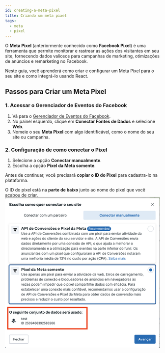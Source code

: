 ```yaml
---
id: creating-a-meta-pixel
title: Criando um meta pixel
tags:
  - meta
  - pixel
---
```


O **Meta Pixel** (anteriormente conhecido como **Facebook Pixel**) é uma ferramenta que permite monitorar e rastrear as ações dos visitantes em seu site, fornecendo dados valiosos para campanhas de marketing, otimizações de anúncios e remarketing no Facebook.

Neste guia, você aprenderá como criar e configurar um Meta Pixel para o seu site e como integrá-lo usando React.

## Passos para Criar um Meta Pixel

### 1. Acessar o Gerenciador de Eventos do Facebook

1. Vá para o [Gerenciador de Eventos do Facebook](https://www.facebook.com/events_manager2).
2. No painel esquerdo, clique em **Conectar Fontes de Dados** e selecione **Web**.
3. Nomeie o seu **Meta Pixel** com algo identificável, como o nome do seu site ou campanha.

<!-- conectar manualmente, pixel da meta somente -->
### 2. Configuração de como conectar o Pixel

1. Selecione a opção **Conectar manualmente**.
2. Escolha a opção **Pixel da Meta somente**.

Antes de continuar, você precisará **copiar o ID do Pixel** para cadastra-lo na plataforma.

O ID do pixel está na **parte de baixo** junto ao nome do pixel que você acabou de criar.
![Como Conectar o Pixel](./__assets__/how-to-connect-pixel.png)

